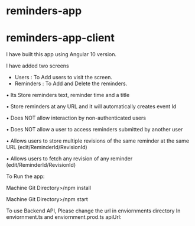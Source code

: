 # reminders-app

# reminders-app-client

I have built this app using Angular 10 version.

I have added two screens
- Users : To Add users to visit the screen.
- Reminders : To Add and Delete the reminders.

•	Its Store reminders text, reminder time and a title

•	Store reminders at any URL and it will automatically creates event Id

•	Does NOT allow interaction by non-authenticated users

•	Does NOT allow a user to access reminders submitted by another user

•	Allows users to store multiple revisions of the same reminder at the same URL (edit/ReminderId/RevisionId)

•	Allows users to fetch any revision of any reminder (edit/ReminderId/RevisionId)

To Run the app:

Machine Git Directory>/npm install

Machine Git Directory>/npm start

To use Backend API, Please change the url in enviornments directory
In enviornment.ts and enviornment.prod.ts
apiUrl: <API URL>

